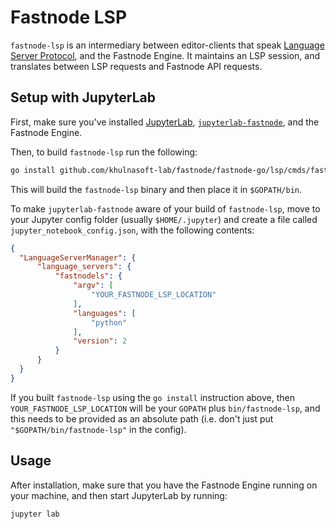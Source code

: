 # Fastnode LSP

`fastnode-lsp` is an intermediary between editor-clients that speak [Language Server Protocol](https://microsoft.github.io/language-server-protocol/), and the Fastnode Engine. It maintains an LSP session, and translates between LSP requests and Fastnode API requests.

## Setup with JupyterLab
First, make sure you've installed [JupyterLab](https://github.com/jupyterlab/jupyterlab), [`jupyterlab-fastnode`](https://github.com/khulnasoft-lab/jupyterlab-fastnode#installation), and the Fastnode Engine.

Then, to build `fastnode-lsp` run the following:
```bash
go install github.com/khulnasoft-lab/fastnode/fastnode-go/lsp/cmds/fastnode-lsp
```
This will build the `fastnode-lsp` binary and then place it in `$GOPATH/bin`.

To make `jupyterlab-fastnode` aware of your build of `fastnode-lsp`, move to your Jupyter config folder (usually `$HOME/.jupyter`) and create a file called `jupyter_notebook_config.json`, with the following contents:
```json
{
  "LanguageServerManager": {
      "language_servers": {
          "fastnodels": {
              "argv": [
                  "YOUR_FASTNODE_LSP_LOCATION"
              ],
              "languages": [
                  "python"
              ],
              "version": 2
          }
      }
  }
}
```

If you built `fastnode-lsp` using the `go install` instruction above, then `YOUR_FASTNODE_LSP_LOCATION` will be your `GOPATH` plus `bin/fastnode-lsp`, and this needs to be provided as an absolute path (i.e. don't just put `"$GOPATH/bin/fastnode-lsp"` in the config).

## Usage
After installation, make sure that you have the Fastnode Engine running on your machine, and then start JupyterLab by running:
```bash
jupyter lab
```

